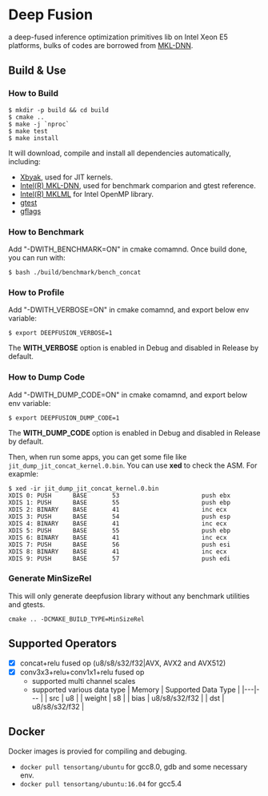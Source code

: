# Deep Fusion
a deep-fused inference optimization primitives lib on Intel Xeon E5 platforms, bulks of codes are borrowed from [MKL-DNN](https://github.com/intel/mkl-dnn).

## Build & Use
### How to Build
```shell
$ mkdir -p build && cd build
$ cmake ..
$ make -j `nproc`
$ make test
$ make install
```
It will download, compile and install all dependencies automatically, including:
- [Xbyak](https://github.com/herumi/xbyak), used for JIT kernels.
- [Intel(R) MKL-DNN](https://github.com/intel/mkl-dnn), used for benchmark comparion and gtest reference.
- [Intel(R) MKLML](https://github.com/intel/mkl-dnn/releases/download/v0.13/mklml_lnx_2018.0.2.20180127.tgz) for Intel OpenMP library.
- [gtest](https://github.com/google/googletest)
- [gflags](https://github.com/gflags/gflags)

### How to Benchmark
Add "-DWITH_BENCHMARK=ON" in cmake comamnd. Once build done, you can run with:
```shell
$ bash ./build/benchmark/bench_concat
```

### How to Profile
Add "-DWITH_VERBOSE=ON" in cmake comamnd, and export below env variable:
```shell
$ export DEEPFUSION_VERBOSE=1
```
The **WITH_VERBOSE** option is enabled in Debug and disabled in Release by default.

### How to Dump Code
Add "-DWITH_DUMP_CODE=ON" in cmake comamnd, and export below env variable:
```shell
$ export DEEPFUSION_DUMP_CODE=1
```
The **WITH_DUMP_CODE** option is enabled in Debug and disabled in Release by default.

Then, when run some apps, you can get some file like `jit_dump_jit_concat_kernel.0.bin`. You can use **xed** to check the ASM. For exapmle:
```
$ xed -ir jit_dump_jit_concat_kernel.0.bin
XDIS 0: PUSH      BASE       53                       push ebx
XDIS 1: PUSH      BASE       55                       push ebp
XDIS 2: BINARY    BASE       41                       inc ecx
XDIS 3: PUSH      BASE       54                       push esp
XDIS 4: BINARY    BASE       41                       inc ecx
XDIS 5: PUSH      BASE       55                       push ebp
XDIS 6: BINARY    BASE       41                       inc ecx
XDIS 7: PUSH      BASE       56                       push esi
XDIS 8: BINARY    BASE       41                       inc ecx
XDIS 9: PUSH      BASE       57                       push edi
```

### Generate MinSizeRel
This will only generate deepfusion library without any benchmark utilities and gtests. 
``` shell
cmake .. -DCMAKE_BUILD_TYPE=MinSizeRel
```

## Supported Operators
 - [x] concat+relu fused op (u8/s8/s32/f32|AVX, AVX2 and AVX512)
 - [x] conv3x3+relu+conv1x1+relu fused op
   - supported multi channel scales
   - supported various data type
    | Memory | Supported Data Type |
    |---|--- |
    | src | u8 |
    | weight | s8 |
    | bias | u8/s8/s32/f32 |
    | dst | u8/s8/s32/f32 |

## Docker
Docker images is provied for compiling and debuging.
 - `docker pull tensortang/ubuntu` for gcc8.0, gdb and some necessary env.
 - `docker pull tensortang/ubuntu:16.04` for gcc5.4

